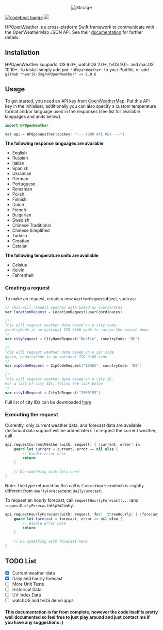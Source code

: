 <p align="center">
    <img src="https://imgur.com/download/EQ5Zj06" alt="Storage" />
</p>

<a href="https://codebeat.co/projects/github-com-henrik-dmg-hpopenweather-master"><img alt="codebeat badge" src="https://codebeat.co/badges/369155e1-b902-4b3c-a44a-59257e5649f8" /></a>
<a href="https://img.shields.io/badge/Swift-5.0-orange"><img src="https://img.shields.io/badge/Swift-5.0-orange.svg"/></a>

HPOpenWeather is a cross-platform Swift framework to communicate with the OpenWeatherMap JSON API. See their [documentation](https://openweathermap.org/api) for further details.
## Installation
HPOpenWeather supports iOS 9.0+, watchOS 2.0+, tvOS 9.0+ and macOS 10.10+.
To install simply add `pod 'HPOpenWeather'` to your Podfile, or add `github "henrik-dmg/HPOpenWeather" ~> 2.0.0`

## Usage
To get started, you need an API key from [OpenWeatherMap](https://openweathermap.org). Put this API key in the initialiser, additionally you can also specify a custom temperature format and/or language used in the responses (see list for available languages and units below).
```swift
import HPOpenWeather

var api = HPOpenWeather(apiKey: "--- YOUR API KEY ---")
```

**The following response languages are available**

- English
- Russian
- Italian
- Spanish
- Ukrainian
- German
- Portuguese
- Romanian
- Polish
- Finnish
- Dutch
- French
- Bulgarian
- Swedish
- Chinese Traditional
- Chinese Simplified
- Turkish
- Croatian
- Catalan

**The following temperature units are available**

- Celsius
- Kelvin
- Fahrenheit

### Creating a request
To make an request, create a new `WeatherRequest`object, such as:
```swift
// This will request weather data based on coordinates
var locationRequest = LocationRequest(userCoordinates)

/*
This will request weather data based on a city name.
countryCode is an optional ISO 3166 code to narrow the search down
*/
var cityRequest = CityNameRequest("Berlin", countryCode: "DE")

/*
This will request weather data based on a ZIP code
Again, countryCode is an optional ISO 3166 code
*/
var zipCodeRequest = ZipCodeRequest("10405", countryCode: "DE")

/*
This will request weather data based on a city ID.
For a list of city IDs, follow the link below
*/
var cityIdRequest = CityIdRequest("2950159")
```
Full list of city IDs can be downloaded [here](http://samples.openweathermap.org/data/2.5/weather?id=2172797&appid=b6907d289e10d714a6e88b30761fae22)

### Executing the request
Currently, only current weather data, and forecast data are available (historical data support will be added later).
To request the current weather, call
```swift
api.requestCurrentWeather(with: request) { (current, error) in
	guard let current = current, error == nil else {
		// Handle error here
		return
	}
	
	// Do something with data here
}
```
Note: The type returned by this call is `CurrentWeather`which is slightly different from `HourlyForecast`and `DailyForecast`.

To request an hourly forecast, call `requestHourlyForecast(...)`and `requestDailyForecast`respectively.
```swift
api.requestHourlyForecast(with: request, for: .threeHourly) { (forecast, error) in
	guard let forecast = forecast, error == nil else {
		// Handle error here
		return
	}
            
	// Do something with forecast here
}
```

## TODO List
- [x] Current weather data
- [x] Daily and hourly forecast
- [ ] More Unit Tests
- [ ] Historical Data
- [ ] UV Index Data
- [ ] watchOS and tvOS demo apps

#### This documentation is far from complete, however the code itself is pretty well documented so feel free to just play around and just contact me if you have any suggestions :)
